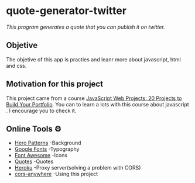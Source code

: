 # quote-generator-twitter
_This program generates a quote that you can publish it on twitter._

## Objetive 
The objetive of this app is practies and leanr more about javascript, html and css.


## Motivation for this project
This project came from a course [JavaScript Web Projects: 20 Projects to Build Your Portfolio](https://academy.zerotomastery.io/p/javascript-projects). 
You can to learn a lots with this course about javascript .  I encourage you to check it.

## Online Tools ⚙️
* [Hero Patterns](https://www.heropatterns.com/) -Background
* [Google Fonts](https://fonts.google.com/) -Typography
* [Font Awesome](https://fontawesome.com/icons?d=gallery&q=close&m=free) -Icons
* [Quotes](https://forismatic.com/en/api/) -Quotes
* [Heroku](https://dashboard.heroku.com/apps) -Proxy server(solving a problem with CORS)
* [cors-anywhere](https://github.com/Rob--W/cors-anywhere/) -Using this project
